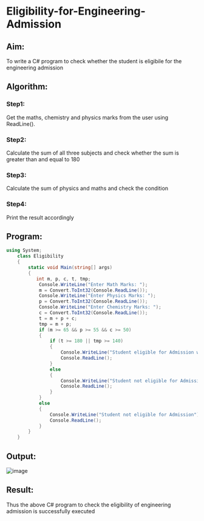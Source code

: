 # Eligibility-for-Engineering-Admission
## Aim:
To write a C# program to check whether the student is eligibile for the engineering admission

## Algorithm:
### Step1: 
Get the maths, chemistry and physics marks from the user using ReadLine().

### Step2: 
Calculate the sum of all three subjects and check whether the sum is greater than and equal to 180

### Step3:
Calculate the sum of physics and maths and check the condition

### Step4:
Print the result accordingly

## Program:
```cs
using System;
    class Eligibility
    {
        static void Main(string[] args)
        {
           int m, p, c, t, tmp;
            Console.WriteLine("Enter Math Marks: ");
            m = Convert.ToInt32(Console.ReadLine());
            Console.WriteLine("Enter Physics Marks: ");
            p = Convert.ToInt32(Console.ReadLine());
            Console.WriteLine("Enter Chemistry Marks: ");
            c = Convert.ToInt32(Console.ReadLine());
            t = m + p + c;
            tmp = m + p;
            if (m >= 65 && p >= 55 && c >= 50)
            {
                if (t >= 180 || tmp >= 140)
                {
                    Console.WriteLine("Student eligible for Admission with {0} marks in total and {1} in Math and Physics", t, tmp);
                    Console.ReadLine();
                }
                else
                {
                    Console.WriteLine("Student not eligible for Admission");
                    Console.ReadLine();
                }
            }
            else
            {
                Console.WriteLine("Student not eligible for Admission");
                Console.ReadLine();
            }
        }
    }


```
## Output:
![image](https://github.com/user-attachments/assets/9e9eacf1-cc36-42cc-8553-1b4c0600be9e)

## Result:
Thus the above C# program to check the eligibility of engineering admission is successfully executed

